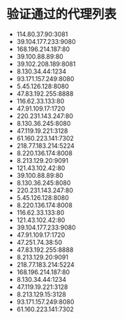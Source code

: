 # 验证通过的代理列表

 - 114.80.37.90:3081
 - 39.104.177.233:9080
 - 168.196.214.187:80
 - 39.100.88.89:80
 - 39.102.208.189:8081
 - 8.130.34.44:1234
 - 93.171.157.249:8080
 - 5.45.126.128:8080
 - 47.83.192.255:8888
 - 116.62.33.133:80
 - 47.91.109.17:1720
 - 220.231.143.247:80
 - 8.130.36.245:8080
 - 47.119.19.221:3128
 - 61.160.223.141:7302
 - 218.77.183.214:5224
 - 8.220.136.174:8008
 - 8.213.129.20:9091
 - 121.43.102.42:80
 - 39.100.88.89:80
 - 8.130.36.245:8080
 - 220.231.143.247:80
 - 5.45.126.128:8080
 - 8.220.136.174:8008
 - 116.62.33.133:80
 - 121.43.102.42:80
 - 39.104.177.233:9080
 - 47.91.109.17:1720
 - 47.251.74.38:50
 - 47.83.192.255:8888
 - 8.213.129.20:9091
 - 218.77.183.214:5224
 - 168.196.214.187:80
 - 8.130.34.44:1234
 - 47.119.19.221:3128
 - 8.213.129.15:3128
 - 93.171.157.249:8080
 - 61.160.223.141:7302
